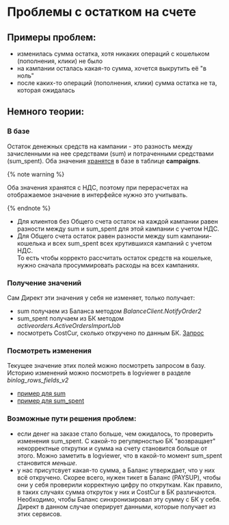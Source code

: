 # Проблемы с остатком на счете

## Примеры проблем:

- изменилась сумма остатка, хотя никаких операций с кошельком (пополнения, клики) не было
- на кампании осталась какая-то сумма, хочется выкрутить её "в ноль"
- после каких-то операций (пополнения, клики) сумма остатка не та, которая ожидалась


## Немного теории:

### В базе
Остаток денежных средств на кампании - это разность между зачисленными на нее средствами (sum) и 
потраченными средствами (sum_spent). Оба значения [хранятся](https://jing.yandex-team.ru/files/sudar/10-03-22__18-13-29.png) 
в базе в таблице **campaigns**.

{% note warning %}

Оба значения хранятся с НДС, поэтому при перерасчетах на отображаемое значение в интерфейсе нужно это учитывать.

{% endnote %}

- Для клиентов без Общего счета остаток на каждой кампании равен разности между sum и sum_spent для этой кампании с учетом НДС. <br>
- Для Общего счета остаток равен разности между sum кампании-кошелька и всех sum_spent всех крутившихся кампаний с учетом НДС. <br>
То есть чтобы корректо рассчитать остаток средств на кошельке, нужно сначала просуммировать расходы на всех кампаниях.

### Получение значений

Сам Директ эти значения у себя не изменяет, только получает:
- sum получаем из Баланса методом *BalanceClient.NotifyOrder2*
- sum_spent получаем из БК методом *activeorders.ActiveOrdersImportJob*
- посмотреть CostCur, сколько откручено по данным БК. [Запрос](https://nda.ya.ru/t/tuUEZhS84rD8a4)

### Посмотреть изменения

Текущее значение этих полей можно посмотреть запросом в базу. Историю изменений можно посмотреть в logviewer в разделе *binlog_rows_fields_v2*
- [пример для sum](https://jing.yandex-team.ru/files/sudar/10-03-22__18-44-43.png)
- [пример для sum_spent](https://jing.yandex-team.ru/files/sudar/10-03-22__18-45-18.png)

### Возможные пути решения проблем:

- если денег на заказе стало больше, чем ожидалось, то проверить изменения sum_spent. С какой-то регулярностью БК "возвращает"
некорректные открутки и сумма на счету становится больше от этого. Можно заметить в logviewer, что в какой-то момент sum_spent
становится *меньше*.
- у нас присутсвует какая-то сумма, а Баланс утверждает, что у них всё откручено. Скорее всего, нужен тикет в Баланс (PAYSUP), 
чтобы они у себя проверили корректную цифру по откруткам. Как правило, в таких случаях сумма откруток у них и CostCur в БК
различаются. Необходимо, чтобы Баланс синхронизировал эту сумму с БК у себя. Директ в данном случае оперирует данными, 
которые получает из этих сервисов.
